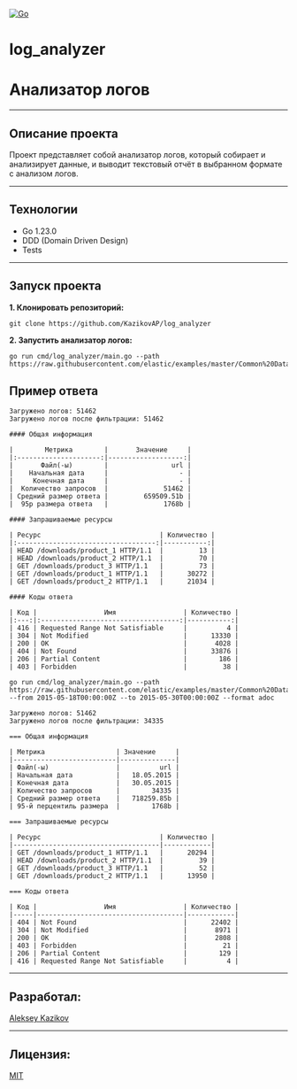 [![Go](https://img.shields.io/badge/-Go-464646?style=flat-square&logo=Go)](https://go.dev/)

# log_analyzer
# Анализатор логов

---
## Описание проекта
Проект представляет собой анализатор логов, который собирает и анализирует данные, и выводит текстовый отчёт в выбранном формате с анализом логов.

---
## Технологии
* Go 1.23.0
* DDD (Domain Driven Design)
* Tests

---
## Запуск проекта

**1. Клонировать репозиторий:**
```
git clone https://github.com/KazikovAP/log_analyzer
```

**2. Запустить анализатор логов:**
```
go run cmd/log_analyzer/main.go --path https://raw.githubusercontent.com/elastic/examples/master/Common%20Data%20Formats/nginx_logs/nginx_logs
```

## Пример ответа
```
Загружено логов: 51462
Загружено логов после фильтрации: 51462

#### Общая информация

|        Метрика        |       Значение     |
|:---------------------:|-------------------:|
|       Файл(-ы)        |                url |
|    Начальная дата     |                  - |
|     Конечная дата     |                  - |
|  Количество запросов  |              51462 |
| Средний размер ответа |         659509.51b |
|  95p размера ответа   |              1768b |

#### Запрашиваемые ресурсы

| Ресурс                              | Количество |
|:-----------------------------------:|-----------:|
| HEAD /downloads/product_1 HTTP/1.1  |         13 |
| HEAD /downloads/product_2 HTTP/1.1  |         70 |
| GET /downloads/product_3 HTTP/1.1   |         73 |
| GET /downloads/product_1 HTTP/1.1   |      30272 |
| GET /downloads/product_2 HTTP/1.1   |      21034 |

#### Коды ответа

| Код |                 Имя                 | Количество |
|:---:|:-----------------------------------:|-----------:|
| 416 | Requested Range Not Satisfiable     |          4 |
| 304 | Not Modified                        |      13330 |
| 200 | OK                                  |       4028 |
| 404 | Not Found                           |      33876 |
| 206 | Partial Content                     |        186 |
| 403 | Forbidden                           |         38 |
```

```
go run cmd/log_analyzer/main.go --path https://raw.githubusercontent.com/elastic/examples/master/Common%20Data%20Formats/nginx_logs/nginx_logs --from 2015-05-18T00:00:00Z --to 2015-05-30T00:00:00Z --format adoc
```

```
Загружено логов: 51462
Загружено логов после фильтрации: 34335

=== Общая информация

| Метрика                  | Значение     |
|--------------------------|--------------|
| Файл(-ы)                 |          url |
| Начальная дата           |   18.05.2015 |
| Конечная дата            |   30.05.2015 |
| Количество запросов      |        34335 |
| Средний размер ответа    |   718259.85b |
| 95-й перцентиль размера  |        1768b |

=== Запрашиваемые ресурсы

| Ресурс                              | Количество |
|-------------------------------------|------------|
| GET /downloads/product_1 HTTP/1.1   |      20294 |
| HEAD /downloads/product_2 HTTP/1.1  |         39 |
| GET /downloads/product_3 HTTP/1.1   |         52 |
| GET /downloads/product_2 HTTP/1.1   |      13950 |

=== Коды ответа

| Код |                 Имя                 | Количество |
|-----|-------------------------------------|------------|
| 404 | Not Found                           |      22402 |
| 304 | Not Modified                        |       8971 |
| 200 | OK                                  |       2808 |
| 403 | Forbidden                           |         21 |
| 206 | Partial Content                     |        129 |
| 416 | Requested Range Not Satisfiable     |          4 |
```

---
## Разработал:
[Aleksey Kazikov](https://github.com/KazikovAP)

---
## Лицензия:
[MIT](https://opensource.org/licenses/MIT)
